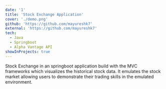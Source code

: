 ```yaml
---
date: '1'
title: 'Stock Exchange Application'
cover: './demo.png'
github: 'https://github.com/mayureshk7'
external: 'https://github.com/mayureshk7'
tech:
  - Java
  - Springboot
  - Alpha Vantage API
showInProjects: true
---
```


Stock Exchange in an springboot application build with the MVC frameworks which visualizes the historical stock data.
It emulates the stock market allowing users to demonstrate their trading skills in the emulated environment.
